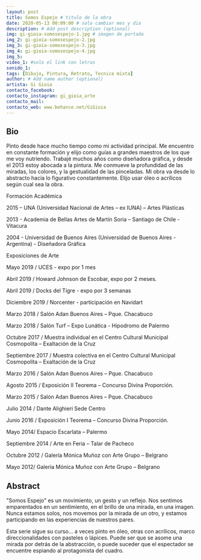 ```yaml
---
layout: post
title: Somos Espejo # titulo de la obra
date: 2020-05-13 00:09:00 # solo cambiar mes y dia
description: # Add post description (optional)
img: gi-gioia-somosespejo-1.jpg # imagen de portada
img_2: gi-gioia-somosespejo-2.jpg
img_3: gi-gioia-somosespejo-3.jpg
img_4: gi-gioia-somosespejo-4.jpg
img_5:
video_1: #solo el link con letras
sonido_1:
tags: [Dibujo, Pintura, Retrato, Tecnica mixta]
author: # Add name author (optional)
artista: Gi Gioia
contacto_facebook: 
contacto_instagram: gi_gioia_arte
contacto_mail: 
contacto_web: www.behance.net/GiGioia
---
```


## Bio

Pinto desde hace mucho tiempo como mi actividad principal. Me encuentro en constante formación y elijo como guías a grandes maestros de los que me voy nutriendo. Trabajé muchos años como diseñadora gráfica, y desde el 2013 estoy abocada a la pintura.
Me conmueve la profundidad de las miradas, los colores, y la gestualidad de las pinceladas. Mi obra va desde lo abstracto hacia lo figurativo constantemente. Elijo usar óleo o acrílicos según cual sea la obra.

Formación Académica

 

2015 – UNA (Universidad Nacional de Artes – ex IUNA) – Artes Plásticas 

2013 - Academia de Bellas Artes de Martín Soria – Santiago de Chile - Vitacura 

2004 - Universidad de Buenos Aires (Universidad de Buenos Aires - Argentina) - Diseñadora Gráfica


Exposiciones de Arte

 

Mayo 2019 / UCES - expo por 1 mes 

Abril 2019 / Howard Johnson de Escobar, expo por 2 meses. 

Abril 2019 / Docks del Tigre - expo por 3 semanas 

Diciembre 2019 / Norcenter - participación en Navidart 

Marzo 2018 / Salón Adan Buenos Aires – Pque. Chacabuco 

Marzo 2018 / Salón Turf – Expo Lunática - Hipodromo de Palermo 

Octubre 2017 / Muestra individual en el Centro Cultural Municipal Cosmopolita – Exaltación de la Cruz 

Septiembre 2017 / Muestra colectiva en el Centro Cultural Municipal Cosmopolita – Exaltación de la Cruz 

Marzo 2016 / Salón Adan Buenos Aires – Pque. Chacabuco 

Agosto 2015 / Exposición II Teorema – Concurso Divina Proporción. 

Marzo 2015 / Salón Adan Buenos Aires – Pque. Chacabuco 

Julio 2014 / Dante Alighieri Sede Centro 

Junio 2016 / Exposición I Teorema – Concurso Divina Proporción. 

Mayo 2014/ Espacio Escarlata – Palermo 

Septiembre 2014 / Arte en Feria – Talar de Pacheco 

Octubre 2012 / Galería Mónica Muñoz con Arte Grupo – Belgrano 

Mayo 2012/ Galería Mónica Muñoz con Arte Grupo – Belgrano  


## Abstract

"Somos Espejo" es un movimiento, un gesto y un reflejo. Nos sentimos emparentados en un sentimiento, en el brillo de una mirada, en una imagen. Nunca estamos solos, nos movemos por la mirada de un otro, y estamos participando en las experiencias de nuestros pares. 

Esta serie sigue su curso... a veces pinto en óleo, otras con acrílicos, marco direccionalidades con pasteles o lápices. Puede ser que se asome una mirada por detrás de la abstracción, o puede suceder que el espectador se encuentre espiando al protagonista del cuadro.

